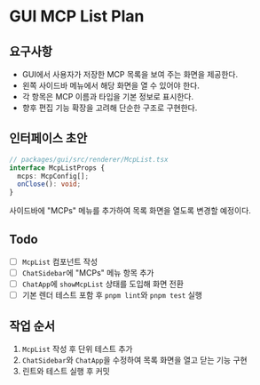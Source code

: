 # GUI MCP List Plan

## 요구사항
- GUI에서 사용자가 저장한 MCP 목록을 보여 주는 화면을 제공한다.
- 왼쪽 사이드바 메뉴에서 해당 화면을 열 수 있어야 한다.
- 각 항목은 MCP 이름과 타입을 기본 정보로 표시한다.
- 향후 편집 기능 확장을 고려해 단순한 구조로 구현한다.

## 인터페이스 초안
```ts
// packages/gui/src/renderer/McpList.tsx
interface McpListProps {
  mcps: McpConfig[];
  onClose(): void;
}
```
사이드바에 "MCPs" 메뉴를 추가하여 목록 화면을 열도록 변경할 예정이다.

## Todo
- [ ] `McpList` 컴포넌트 작성
- [ ] `ChatSidebar`에 "MCPs" 메뉴 항목 추가
- [ ] `ChatApp`에 `showMcpList` 상태를 도입해 화면 전환
- [ ] 기본 렌더 테스트 포함 후 `pnpm lint`와 `pnpm test` 실행

## 작업 순서
1. `McpList` 작성 후 단위 테스트 추가
2. `ChatSidebar`와 `ChatApp`을 수정하여 목록 화면을 열고 닫는 기능 구현
3. 린트와 테스트 실행 후 커밋
